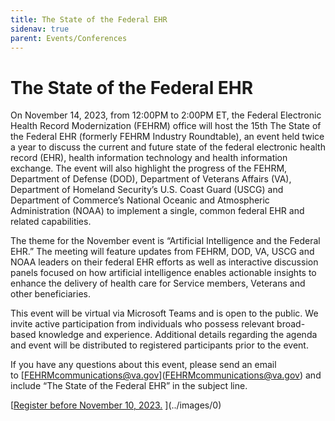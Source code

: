 ```yaml
---
title: The State of the Federal EHR
sidenav: true
parent: Events/Conferences
---
```

# The State of the Federal EHR

On November 14, 2023, from 12:00PM to 2:00PM ET, the Federal Electronic Health Record Modernization (FEHRM) office will host the 15th The State of the Federal EHR (formerly FEHRM Industry Roundtable), an event held twice a year to discuss the current and future state of the federal electronic health record (EHR), health information technology and health information exchange. The event will also highlight the progress of the FEHRM, Department of Defense (DOD), Department of Veterans Affairs (VA), Department of Homeland Security’s U.S. Coast Guard (USCG) and Department of Commerce’s National Oceanic and Atmospheric Administration (NOAA) to implement a single, common federal EHR and related capabilities.

The theme for the November event is “Artificial Intelligence and the Federal EHR.” The meeting will feature updates from FEHRM, DOD, VA, USCG and NOAA leaders on their federal EHR efforts as well as interactive discussion panels focused on how artificial intelligence enables actionable insights to enhance the delivery of health care for Service members, Veterans and other beneficiaries.

This event will be virtual via Microsoft Teams and is open to the public. We invite active participation from individuals who possess relevant broad-based knowledge and experience. Additional details regarding the agenda and event will be distributed to registered participants prior to the event.

If you have any questions about this event, please send an email to [[FEHRMcommunications@va.gov](FEHRMcommunications@va.gov)](FEHRMcommunications@va.gov) and include “The State of the Federal EHR” in the subject line.

[[Register before November 10, 2023.](https://touchpoints.app.cloud.gov/touchpoints/b50e90fc/submit) ](../images/0)

